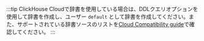 

:::tip
ClickHouse Cloudで辞書を使用している場合は、DDLクエリオプションを使用して辞書を作成し、ユーザー `default` として辞書を作成してください。また、サポートされている辞書ソースのリストを[Cloud Compatibility guide](/whats-new/cloud-compatibility)で確認してください。
:::
